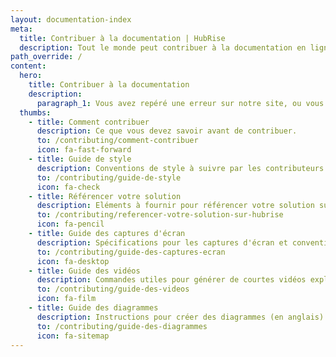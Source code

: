 ```yaml
---
layout: documentation-index
meta:
  title: Contribuer à la documentation | HubRise
  description: Tout le monde peut contribuer à la documentation en ligne de HubRise. Découvrez comment mettre à jour ou compléter une documentation, ou corriger directement une erreur sur notre site.
path_override: /
content:
  hero:
    title: Contribuer à la documentation
    description:
      paragraph_1: Vous avez repéré une erreur sur notre site, ou vous souhaitez mettre à jour la documentation de votre solution ? Nous vous expliquons comment procéder.
  thumbs:
    - title: Comment contribuer
      description: Ce que vous devez savoir avant de contribuer.
      to: /contributing/comment-contribuer
      icon: fa-fast-forward
    - title: Guide de style
      description: Conventions de style à suivre par les contributeurs.
      to: /contributing/guide-de-style
      icon: fa-check
    - title: Référencer votre solution
      description: Eléments à fournir pour référencer votre solution sur HubRise.
      to: /contributing/referencer-votre-solution-sur-hubrise
      icon: fa-pencil
    - title: Guide des captures d'écran
      description: Spécifications pour les captures d'écran et convention de nommage des fichiers (en anglais).
      to: /contributing/guide-des-captures-ecran
      icon: fa-desktop
    - title: Guide des vidéos
      description: Commandes utiles pour générer de courtes vidéos explicatives (en anglais). 
      to: /contributing/guide-des-videos
      icon: fa-film
    - title: Guide des diagrammes
      description: Instructions pour créer des diagrammes (en anglais).
      to: /contributing/guide-des-diagrammes
      icon: fa-sitemap
---
```

